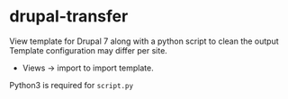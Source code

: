 # drupal-transfer
View template for Drupal 7 along with a python script to clean the output
Template configuration may differ per site. 
- Views -> import to import template.

Python3 is required for `script.py`
